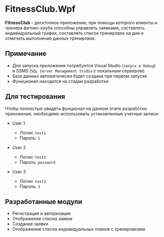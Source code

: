 # FitnessClub.Wpf

**FitnessClub** - десктопное приложение, при помощи которого клиенты и тренера фитнес-клуба способны управлять заявками, составлять индивидуальный график, составлять список тренировок на дни и отмечать выполнение данных тренировок.

## Примечание
- Для запуска приложения потребуется Visual Studio (`запуск в Debug`) и SSMS (`SQL Server Management Studio` с локальным сервером)
- База данных автоматически будет создана при первом запуске
- Функционал находится на стадии разработки

## Для тестирования
Чтобы полностью увидеть фунционал на данном этапе разработки приложения, необходимо использовать установленные учетные записи:

- User 1
  - Логин: `test1`
  - Пароль: `1`
 
- User 2
  - Логин: `test2`
  - Пароль: `password`
 
- User 3
  - Логин: `test3`
  - Пароль: `3`

## Разработанные модули
- Регистрация и авторизация
- Отображение списка заявок
- Создание заявки
- Отображение списка индивидуальных планов с тренировками
